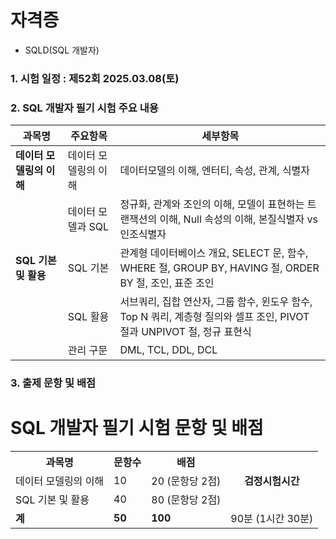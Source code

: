 # 자격증

- SQLD(SQL 개발자)
### 1. 시험 일정 : 제52회 2025.03.08(토)
### 2. SQL 개발자 필기 시험 주요 내용

| 과목명 | 주요항목 | 세부항목 |
|--------|----------|----------|
| **데이터 모델링의 이해** | 데이터 모델링의 이해 | 데이터모델의 이해, 엔터티, 속성, 관계, 식별자 |
|  | 데이터 모델과 SQL | 정규화, 관계와 조인의 이해, 모델이 표현하는 트랜잭션의 이해, Null 속성의 이해, 본질식별자 vs 인조식별자 |
| **SQL 기본 및 활용** | SQL 기본 | 관계형 데이터베이스 개요, SELECT 문, 함수, WHERE 절, GROUP BY, HAVING 절, ORDER BY 절, 조인, 표준 조인 |
|  | SQL 활용 | 서브쿼리, 집합 연산자, 그룹 함수, 윈도우 함수, Top N 쿼리, 계층형 질의와 셀프 조인, PIVOT 절과 UNPIVOT 절, 정규 표현식 |
|  | 관리 구문 | DML, TCL, DDL, DCL |

### 3. 출제 문항 및 배점

# SQL 개발자 필기 시험 문항 및 배점

<table>
  <tr>
    <th>과목명</th>
    <th>문항수</th>
    <th>배점</th>
    <th rowspan="3">검정시험시간</th>
  </tr>
  <tr>
    <td>데이터 모델링의 이해</td>
    <td>10</td>
    <td>20 (문항당 2점)</td>
  </tr>
  <tr>
    <td>SQL 기본 및 활용</td>
    <td>40</td>
    <td>80 (문항당 2점)</td>
  </tr>
  <tr>
    <td><b>계</b></td>
    <td><b>50</b></td>
    <td><b>100</b></td>
    <td rowspan="1">90분 (1시간 30분)</td>
  </tr>
</table>
